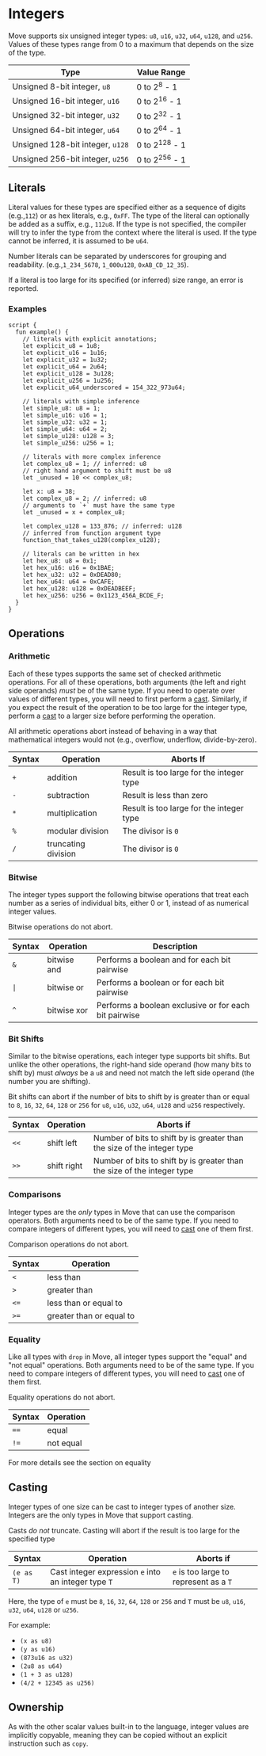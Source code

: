 # Integers

Move supports six unsigned integer types: `u8`, `u16`, `u32`, `u64`, `u128`, and `u256`. Values of these types range from 0 to a maximum that depends on the size of the type.

| Type                             | Value Range              |
| -------------------------------- | ------------------------ |
| Unsigned 8-bit integer, `u8`     | 0 to 2<sup>8</sup> - 1   |
| Unsigned 16-bit integer, `u16`   | 0 to 2<sup>16</sup> - 1  |
| Unsigned 32-bit integer, `u32`   | 0 to 2<sup>32</sup> - 1  |
| Unsigned 64-bit integer, `u64`   | 0 to 2<sup>64</sup> - 1  |
| Unsigned 128-bit integer, `u128` | 0 to 2<sup>128</sup> - 1 |
| Unsigned 256-bit integer, `u256` | 0 to 2<sup>256</sup> - 1 |

## Literals

Literal values for these types are specified either as a sequence of digits (e.g.,`112`) or as hex literals, e.g., `0xFF`. The type of the literal can optionally be added as a suffix, e.g., `112u8`. If the type is not specified, the compiler will try to infer the type from the context where the literal is used. If the type cannot be inferred, it is assumed to be `u64`.

Number literals can be separated by underscores for grouping and readability. (e.g.,`1_234_5678`, `1_000u128`, `0xAB_CD_12_35`).

If a literal is too large for its specified (or inferred) size range, an error is reported.

### Examples

```move
script {
  fun example() {
    // literals with explicit annotations;
    let explicit_u8 = 1u8;
    let explicit_u16 = 1u16;
    let explicit_u32 = 1u32;
    let explicit_u64 = 2u64;
    let explicit_u128 = 3u128;
    let explicit_u256 = 1u256;
    let explicit_u64_underscored = 154_322_973u64;

    // literals with simple inference
    let simple_u8: u8 = 1;
    let simple_u16: u16 = 1;
    let simple_u32: u32 = 1;
    let simple_u64: u64 = 2;
    let simple_u128: u128 = 3;
    let simple_u256: u256 = 1;

    // literals with more complex inference
    let complex_u8 = 1; // inferred: u8
    // right hand argument to shift must be u8
    let _unused = 10 << complex_u8;

    let x: u8 = 38;
    let complex_u8 = 2; // inferred: u8
    // arguments to `+` must have the same type
    let _unused = x + complex_u8;

    let complex_u128 = 133_876; // inferred: u128
    // inferred from function argument type
    function_that_takes_u128(complex_u128);

    // literals can be written in hex
    let hex_u8: u8 = 0x1;
    let hex_u16: u16 = 0x1BAE;
    let hex_u32: u32 = 0xDEAD80;
    let hex_u64: u64 = 0xCAFE;
    let hex_u128: u128 = 0xDEADBEEF;
    let hex_u256: u256 = 0x1123_456A_BCDE_F;
  }
}
```

## Operations

### Arithmetic

Each of these types supports the same set of checked arithmetic operations. For all of these operations, both arguments (the left and right side operands) _must_ be of the same type. If you need to operate over values of different types, you will need to first perform a [cast](broken-reference). Similarly, if you expect the result of the operation to be too large for the integer type, perform a [cast](broken-reference) to a larger size before performing the operation.

All arithmetic operations abort instead of behaving in a way that mathematical integers would not (e.g., overflow, underflow, divide-by-zero).

| Syntax | Operation           | Aborts If                                |
| ------ | ------------------- | ---------------------------------------- |
| `+`    | addition            | Result is too large for the integer type |
| `-`    | subtraction         | Result is less than zero                 |
| `*`    | multiplication      | Result is too large for the integer type |
| `%`    | modular division    | The divisor is `0`                       |
| `/`    | truncating division | The divisor is `0`                       |

### Bitwise

The integer types support the following bitwise operations that treat each number as a series of individual bits, either 0 or 1, instead of as numerical integer values.

Bitwise operations do not abort.

| Syntax | Operation   | Description                                           |
| ------ | ----------- | ----------------------------------------------------- |
| `&`    | bitwise and | Performs a boolean and for each bit pairwise          |
| `\|`   | bitwise or  | Performs a boolean or for each bit pairwise           |
| `^`    | bitwise xor | Performs a boolean exclusive or for each bit pairwise |

### Bit Shifts

Similar to the bitwise operations, each integer type supports bit shifts. But unlike the other operations, the right-hand side operand (how many bits to shift by) must _always_ be a `u8` and need not match the left side operand (the number you are shifting).

Bit shifts can abort if the number of bits to shift by is greater than or equal to `8`, `16`, `32`, `64`, `128` or `256` for `u8`, `u16`, `u32`, `u64`, `u128` and `u256` respectively.

| Syntax | Operation   | Aborts if                                                               |
| ------ | ----------- | ----------------------------------------------------------------------- |
| `<<`   | shift left  | Number of bits to shift by is greater than the size of the integer type |
| `>>`   | shift right | Number of bits to shift by is greater than the size of the integer type |

### Comparisons

Integer types are the _only_ types in Move that can use the comparison operators. Both arguments need to be of the same type. If you need to compare integers of different types, you will need to [cast](broken-reference) one of them first.

Comparison operations do not abort.

| Syntax | Operation                |
| ------ | ------------------------ |
| `<`    | less than                |
| `>`    | greater than             |
| `<=`   | less than or equal to    |
| `>=`   | greater than or equal to |

### Equality

Like all types with `drop` in Move, all integer types support the "equal" and "not equal" operations. Both arguments need to be of the same type. If you need to compare integers of different types, you will need to [cast](broken-reference) one of them first.

Equality operations do not abort.

| Syntax | Operation |
| ------ | --------- |
| `==`   | equal     |
| `!=`   | not equal |

For more details see the section on equality

## Casting

Integer types of one size can be cast to integer types of another size. Integers are the only types in Move that support casting.

Casts _do not_ truncate. Casting will abort if the result is too large for the specified type

| Syntax     | Operation                                            | Aborts if                              |
| ---------- | ---------------------------------------------------- | -------------------------------------- |
| `(e as T)` | Cast integer expression `e` into an integer type `T` | `e` is too large to represent as a `T` |

Here, the type of `e` must be `8`, `16`, `32`, `64`, `128` or `256` and `T` must be `u8`, `u16`, `u32`, `u64`, `u128` or `u256`.

For example:

* `(x as u8)`
* `(y as u16)`
* `(873u16 as u32)`
* `(2u8 as u64)`
* `(1 + 3 as u128)`
* `(4/2 + 12345 as u256)`

## Ownership

As with the other scalar values built-in to the language, integer values are implicitly copyable, meaning they can be copied without an explicit instruction such as `copy`.
